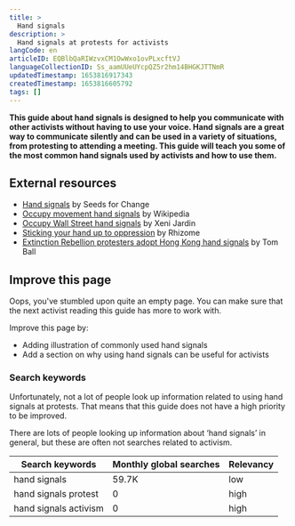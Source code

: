 ```yaml
---
title: >
  Hand signals
description: >
  Hand signals at protests for activists
langCode: en
articleID: EQBlbQaRIWzvxCM1OwWxo1ovPLxcftVJ
languageCollectionID: Ss_aamUUeUYcpQZ5r2hm14BHGKJTTNmR
updatedTimestamp: 1653816917343
createdTimestamp: 1653816605792
tags: []
---
```


**This guide about hand signals is designed to help you communicate with other activists without having to use your voice. Hand signals are a great way to communicate silently and can be used in a variety of situations, from protesting to attending a meeting. This guide will teach you some of the most common hand signals used by activists and how to use them.**

## **External resources**

-   [Hand signals](https://www.seedsforchange.org.uk/handsig.pdf) by Seeds for Change
-   [Occupy movement hand signals](https://en.wikipedia.org/wiki/Occupy_movement_hand_signals) by Wikipedia
-   [Occupy Wall Street hand signals](https://boingboing.net/2011/12/17/occupy-wall-street-hand-signal.html) by Xeni Jardin
-   [Sticking your hand up to oppression](http://rhizome.coop/sticking-your-hand-up-to-oppression/) by Rhizome
-   [Extinction Rebellion protesters adopt Hong Kong hand signals](https://www.thetimes.co.uk/article/extinction-rebellion-protesters-adopt-hong-kong-tactics-70jl2gcnl) by Tom Ball

## **Improve this page**

Oops, you've stumbled upon quite an empty page. You can make sure that the next activist reading this guide has more to work with.

Improve this page by:

-   Adding illustration of commonly used hand signals
-   Add a section on why using hand signals can be useful for activists

### Search keywords

Unfortunately, not a lot of people look up information related to using hand signals at protests. That means that this guide does not have a high priority to be improved.

There are lots of people looking up information about ‘hand signals’ in general, but these are often not searches related to activism.

<div><table><thead><tr><th><strong>Search keywords</strong></th><th><strong>Monthly global searches</strong></th><th><strong>Relevancy</strong></th></tr></thead><tbody><tr><td>hand signals</td><td>59.7K</td><td>low</td></tr><tr><td>hand signals protest</td><td>0</td><td>high</td></tr><tr><td>hand signals activism</td><td>0</td><td>high</td></tr></tbody></table></div>